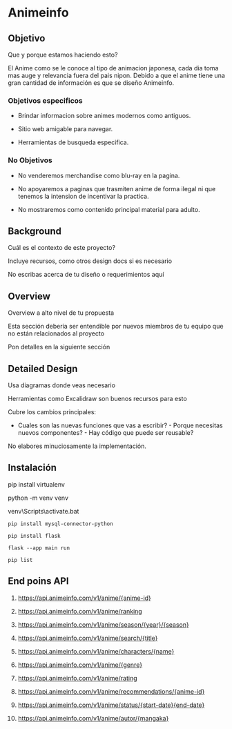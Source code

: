 # Animeinfo

## Objetivo

Que y porque estamos haciendo esto?

El Anime como se le conoce al tipo de animacion japonesa, cada dia toma
mas auge y relevancia fuera del pais nipon. Debido a que el anime tiene
una gran cantidad de información es que se diseño Animeinfo.

### Objetivos especificos

- Brindar informacion sobre animes modernos como antiguos.

-  Sitio web amigable para navegar.

- Herramientas de busqueda especifica.

### No Objetivos

- No venderemos merchandise como blu-ray en la pagina.

- No apoyaremos a paginas que trasmiten anime de forma ilegal ni que tenemos la intension de incentivar la practica.

- No mostraremos como contenido principal material para adulto.

## Background

Cuál es el contexto de este proyecto?

Incluye recursos, como otros design docs si es necesario

No escribas acerca de tu diseño o requerimientos aquí

## Overview

Overview a alto nivel de tu propuesta

Esta sección debería ser entendible por nuevos miembros de tu equipo que no están relacionados al proyecto

Pon detalles en la siguiente sección

## Detailed Design

Usa diagramas donde veas necesario

Herramientas como Excalidraw son buenos recursos para esto

Cubre los cambios principales:

- Cuales son las nuevas funciones que vas a escribir? - Porque necesitas nuevos componentes? - Hay código que puede ser reusable?

No elabores minuciosamente la implementación.

## Instalación

pip install virtualenv

python -m venv venv

venv\Scripts\activate.bat

    pip install mysql-connector-python

    pip install flask

    flask --app main run

    pip list

## End poins API

1.	https://api.animeinfo.com/v1/anime/{anime-id}

2.	https://api.animeinfo.com/v1/anime/ranking

3.	https://api.animeinfo.com/v1/anime/season/{year}/{season}

4.	https://api.animeinfo.com/v1/anime/search/{title}

5.	https://api.animeinfo.com/v1/anime/characters/{name}

6.	https://api.animeinfo.com/v1/anime/{genre}

7.	https://api.animeinfo.com/v1/anime/rating

8.	https://api.animeinfo.com/v1/anime/recommendations/{anime-id}

9.	https://api.animeinfo.com/v1/anime/status/{start-date}{end-date}

10.	https://api.animeinfo.com/v1/anime/autor/{mangaka}
